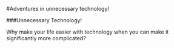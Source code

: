 #Adventures in unnecessary technology!

###Unnecessary Technology!

Why make your life easier with technology when you can make it significantly more complicated?
